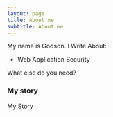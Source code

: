 ```yaml
---
layout: page
title: About me
subtitle: About me
---
```


My name is Godson. I Write About:

- Web Application Security 

What else do you need?

### My story

<a href="https://www.youtube.com/watch?v=dQw4w9WgXcQ">My Story</a>
